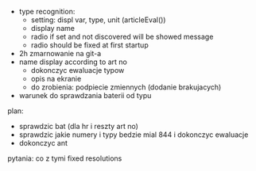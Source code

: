 - type recognition:
	- setting: displ var, type, unit (articleEval())
	- display name
	- radio if set and not discovered will be showed message
	- radio should be fixed at first startup 
- 2h zmarnowanie na git-a
- name display according to art no
	- dokonczyc ewaluacje typow
	- opis na ekranie
	- do zrobienia: podpiecie zmiennych (dodanie brakujacych)
- warunek do sprawdzania baterii od typu

plan:
- sprawdzic bat (dla hr i reszty art no)
- sprawdzic jakie numery i typy bedzie mial 844 i dokonczyc ewaluacje
- dokonczyc ant

pytania: co z tymi fixed resolutions